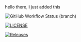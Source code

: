 hello there, i just added this 

![GitHub Workflow Status (branch)](https://img.shields.io/github/actions/workflow/status/JO5-YSF/sem/main.yml?branch=main)

[![LICENSE](https://img.shields.io/github/license/JO5-YSF/sem.svg?style=flat-square)](https://github.com/<github-username>/sem/blob/master/LICENSE)

[![Releases](https://img.shields.io/github/release/<github-username>/sem/all.svg?style=flat-square)](https://github.com/<github-username>/sem/releases)